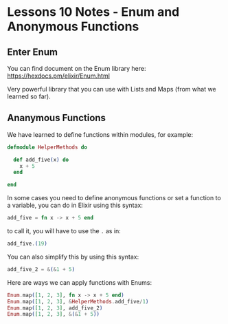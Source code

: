 # Lessons 10 Notes - Enum and Anonymous Functions

## Enter Enum

You can find document on the Enum library here: https://hexdocs.pm/elixir/Enum.html

Very powerful library that you can use with Lists and Maps (from what we learned so far).

## Ananymous Functions

We have learned to define functions within modules, for example:

```elixir
defmodule HelperMethods do

  def add_five(x) do
    x + 5
  end

end
```

In some cases you need to define anonymous functions or set a function to a variable, you can do in Elixir using this syntax:

```elixir
add_five = fn x -> x + 5 end
```
to call it, you will have to use the `.` as in:

```elixir
add_five.(19)
```

You can also simplify this by using this syntax:

```elixir
add_five_2 = &(&1 + 5)
```

Here are ways we can apply functions with Enums:

```elixir
Enum.map([1, 2, 3], fn x -> x + 5 end)
Enum.map([1, 2, 3], &HelperMethods.add_five/1)
Enum.map([1, 2, 3], add_five_2)
Enum.map([1, 2, 3], &(&1 + 5))
```